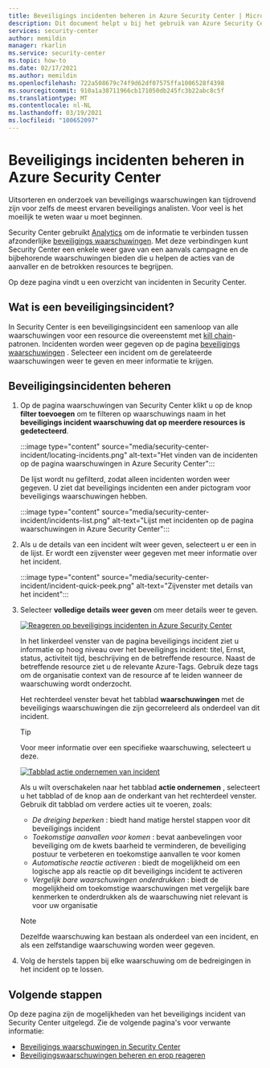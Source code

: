 ```yaml
---
title: Beveiligings incidenten beheren in Azure Security Center | Microsoft Docs
description: Dit document helpt u bij het gebruik van Azure Security Center voor het beheren van beveiligings incidenten.
services: security-center
author: memildin
manager: rkarlin
ms.service: security-center
ms.topic: how-to
ms.date: 02/17/2021
ms.author: memildin
ms.openlocfilehash: 722a508679c74f9d62df07575ffa1006528f4398
ms.sourcegitcommit: 910a1a38711966cb171050db245fc3b22abc8c5f
ms.translationtype: MT
ms.contentlocale: nl-NL
ms.lasthandoff: 03/19/2021
ms.locfileid: "100652097"
---
```

# <a name="manage-security-incidents-in-azure-security-center"></a>Beveiligings incidenten beheren in Azure Security Center

Uitsorteren en onderzoek van beveiligings waarschuwingen kan tijdrovend zijn voor zelfs de meest ervaren beveiligings analisten. Voor veel is het moeilijk te weten waar u moet beginnen. 

Security Center gebruikt [Analytics](./security-center-alerts-overview.md) om de informatie te verbinden tussen afzonderlijke [beveiligings waarschuwingen](security-center-managing-and-responding-alerts.md). Met deze verbindingen kunt Security Center een enkele weer gave van een aanvals campagne en de bijbehorende waarschuwingen bieden die u helpen de acties van de aanvaller en de betrokken resources te begrijpen.

Op deze pagina vindt u een overzicht van incidenten in Security Center.

## <a name="what-is-a-security-incident"></a>Wat is een beveiligingsincident?

In Security Center is een beveiligingsincident een samenloop van alle waarschuwingen voor een resource die overeenstemt met [kill chain](alerts-reference.md#intentions)-patronen. Incidenten worden weer gegeven op de pagina [beveiligings waarschuwingen](security-center-managing-and-responding-alerts.md) . Selecteer een incident om de gerelateerde waarschuwingen weer te geven en meer informatie te krijgen.

## <a name="managing-security-incidents"></a>Beveiligingsincidenten beheren

1. Op de pagina waarschuwingen van Security Center klikt u op de knop **filter toevoegen** om te filteren op waarschuwings naam in het **beveiligings incident waarschuwing dat op meerdere resources is gedetecteerd**. 

    :::image type="content" source="media/security-center-incident/locating-incidents.png" alt-text="Het vinden van de incidenten op de pagina waarschuwingen in Azure Security Center":::

    De lijst wordt nu gefilterd, zodat alleen incidenten worden weer gegeven. U ziet dat beveiligings incidenten een ander pictogram voor beveiligings waarschuwingen hebben.

    :::image type="content" source="media/security-center-incident/incidents-list.png" alt-text="Lijst met incidenten op de pagina waarschuwingen in Azure Security Center":::

1. Als u de details van een incident wilt weer geven, selecteert u er een in de lijst. Er wordt een zijvenster weer gegeven met meer informatie over het incident.

    :::image type="content" source="media/security-center-incident/incident-quick-peek.png" alt-text="Zijvenster met details van het incident":::

1. Selecteer **volledige details weer geven** om meer details weer te geven.

    [![Reageren op beveiligings incidenten in Azure Security Center](media/security-center-incident/incident-details.png)](media/security-center-incident/incident-details.png#lightbox)

    In het linkerdeel venster van de pagina beveiligings incident ziet u informatie op hoog niveau over het beveiligings incident: titel, Ernst, status, activiteit tijd, beschrijving en de betreffende resource. Naast de betreffende resource ziet u de relevante Azure-Tags. Gebruik deze tags om de organisatie context van de resource af te leiden wanneer de waarschuwing wordt onderzocht.

    Het rechterdeel venster bevat het tabblad **waarschuwingen** met de beveiligings waarschuwingen die zijn gecorreleerd als onderdeel van dit incident. 

    >[!TIP]
    > Voor meer informatie over een specifieke waarschuwing, selecteert u deze. 

    [![Tabblad actie ondernemen van incident](media/security-center-incident/incident-take-action-tab.png)](media/security-center-incident/incident-take-action-tab.png#lightbox)

    Als u wilt overschakelen naar het tabblad **actie ondernemen** , selecteert u het tabblad of de knop aan de onderkant van het rechterdeel venster. Gebruik dit tabblad om verdere acties uit te voeren, zoals:
    - *De dreiging beperken* : biedt hand matige herstel stappen voor dit beveiligings incident
    - *Toekomstige aanvallen voor komen* : bevat aanbevelingen voor beveiliging om de kwets baarheid te verminderen, de beveiliging postuur te verbeteren en toekomstige aanvallen te voor komen
    - *Automatische reactie activeren* : biedt de mogelijkheid om een logische app als reactie op dit beveiligings incident te activeren
    - *Vergelijk bare waarschuwingen onderdrukken* : biedt de mogelijkheid om toekomstige waarschuwingen met vergelijk bare kenmerken te onderdrukken als de waarschuwing niet relevant is voor uw organisatie 

   > [!NOTE]
   > Dezelfde waarschuwing kan bestaan als onderdeel van een incident, en als een zelfstandige waarschuwing worden weer gegeven.

1. Volg de herstels tappen bij elke waarschuwing om de bedreigingen in het incident op te lossen.


## <a name="next-steps"></a>Volgende stappen

Op deze pagina zijn de mogelijkheden van het beveiligings incident van Security Center uitgelegd. Zie de volgende pagina's voor verwante informatie:

- [Beveiligings waarschuwingen in Security Center](security-center-alerts-overview.md)
- [Beveiligingswaarschuwingen beheren en erop reageren](security-center-managing-and-responding-alerts.md)